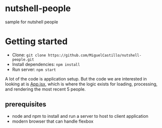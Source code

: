 # nutshell-people
sample for nutshell people

# Getting started

- Clone: `git clone https://github.com/MiguelCastillo/nutshell-people.git`
- Install dependencies: `npm install`
- Run server: `npm start`

A lot of the code is application setup.  But the code we are interested in looking at is [App.jsx](https://github.com/MiguelCastillo/nutshell-people/blob/master/src/views/App.jsx), which is where the logic exists for loading, processing, and rendering the most recent 5 people.

## prerequisites

- node and npm to install and run a server to host to client application
- modern browser that can handle flexbox
